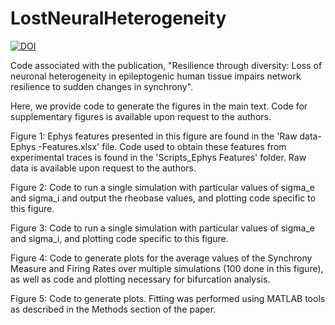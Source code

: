 # LostNeuralHeterogeneity

[![DOI](https://zenodo.org/badge/386668057.svg)](https://zenodo.org/badge/latestdoi/386668057)

Code associated with the publication, "Resilience through diversity: Loss of neuronal heterogeneity in epileptogenic human tissue impairs network resilience to sudden changes in synchrony".

Here, we provide code to generate the figures in the main text. Code for supplementary figures is available upon request to the authors.

Figure 1: Ephys features presented in this figure are found in the 'Raw data-Ephys -Features.xlsx' file. Code used to obtain these features from experimental traces is found in the 'Scripts_Ephys Features' folder. Raw data is available upon request to the authors.

Figure 2: Code to run a single simulation with particular values of sigma_e and sigma_i and output the rheobase values, and plotting code specific to this figure.

Figure 3: Code to run a single simulation with particular values of sigma_e and sigma_i, and plotting code specific to this figure.

Figure 4: Code to generate plots for the average values of the Synchrony Measure and Firing Rates over multiple simulations (100 done in this figure), as well as code and plotting necessary for bifurcation analysis.

Figure 5: Code to generate plots. Fitting was performed using MATLAB tools as described in the Methods section of the paper.

